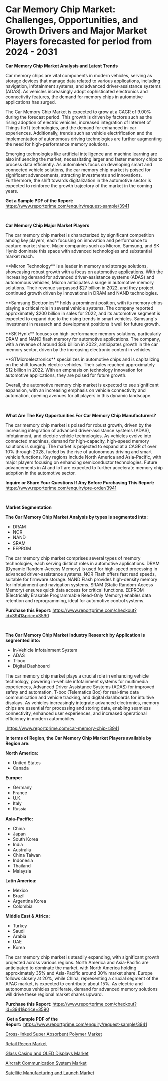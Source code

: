 <p><h1>Car Memory Chip Market: Challenges, Opportunities, and Growth Drivers and Major Market Players forecasted for period from 2024 - 2031</h1></p><p><strong>Car Memory Chip Market Analysis and Latest Trends</strong></p>
<p><p>Car memory chips are vital components in modern vehicles, serving as storage devices that manage data related to various applications, including navigation, infotainment systems, and advanced driver-assistance systems (ADAS). As vehicles increasingly adopt sophisticated electronics and connectivity features, the demand for memory chips in automotive applications has surged.</p><p>The Car Memory Chip Market is expected to grow at a CAGR of 9.00% during the forecast period. This growth is driven by factors such as the rising adoption of electric vehicles, increased integration of Internet of Things (IoT) technologies, and the demand for enhanced in-car experiences. Additionally, trends such as vehicle electrification and the implementation of autonomous driving technologies are further augmenting the need for high-performance memory solutions.</p><p>Emerging technologies like artificial intelligence and machine learning are also influencing the market, necessitating larger and faster memory chips to process data efficiently. As automakers focus on developing smart and connected vehicle solutions, the car memory chip market is poised for significant advancements, attracting investments and innovations. Furthermore, the shift towards digitalization in the automotive sector is expected to reinforce the growth trajectory of the market in the coming years.</p></p>
<p><strong>Get a Sample PDF of the Report:&nbsp;</strong> <a href="https://www.reportprime.com/enquiry/request-sample/3941">https://www.reportprime.com/enquiry/request-sample/3941</a></p>
<p>&nbsp;</p>
<p><strong>Car Memory Chip Major Market Players</strong></p>
<p><p>The car memory chip market is characterized by significant competition among key players, each focusing on innovation and performance to capture market share. Major companies such as Micron, Samsung, and SK Hynix dominate this space with advanced technologies and substantial market reach.</p><p>**Micron Technology** is a leader in memory and storage solutions, showcasing robust growth with a focus on automotive applications. With the increasing demand for advanced driver-assistance systems (ADAS) and autonomous vehicles, Micron anticipates a surge in automotive memory solutions. Their revenue surpassed $27 billion in 2022, and they project continued growth driven by innovations in DRAM and NAND technologies.</p><p>**Samsung Electronics** holds a prominent position, with its memory chips playing a critical role in several vehicle systems. The company reported approximately $200 billion in sales for 2022, and its automotive segment is expected to expand due to the rising trends in smart vehicles. Samsung's investment in research and development positions it well for future growth.</p><p>**SK Hynix** focuses on high-performance memory solutions, particularly DRAM and NAND flash memory for automotive applications. The company, with a revenue of around $36 billion in 2022, anticipates growth in the car memory sector, driven by the increasing electronic content in vehicles.</p><p>**STMicroelectronics** specializes in automotive chips and is capitalizing on the shift towards electric vehicles. Their sales reached approximately $12 billion in 2022. With an emphasis on technology innovation for automotive applications, they are poised for future growth.</p><p>Overall, the automotive memory chip market is expected to see significant expansion, with an increasing emphasis on vehicle connectivity and automation, opening avenues for all players in this dynamic landscape.</p></p>
<p>&nbsp;</p>
<p><strong>What Are The Key Opportunities For Car Memory Chip Manufacturers?</strong></p>
<p><p>The car memory chip market is poised for robust growth, driven by the increasing integration of advanced driver-assistance systems (ADAS), infotainment, and electric vehicle technologies. As vehicles evolve into connected machines, demand for high-capacity, high-speed memory solutions is surging. The market is projected to expand at a CAGR of over 10% through 2028, fueled by the rise of autonomous driving and smart vehicle functions. Key regions include North America and Asia-Pacific, with major players focusing on enhancing semiconductor technologies. Future advancements in AI and IoT are expected to further accelerate memory chip adoption in the automotive sector.</p></p>
<p><strong>Inquire or Share Your Questions If Any Before Purchasing This Report:</strong> <a href="https://www.reportprime.com/enquiry/pre-order/3941">https://www.reportprime.com/enquiry/pre-order/3941</a></p>
<p>&nbsp;</p>
<p><strong>Market Segmentation</strong></p>
<p><strong>The Car Memory Chip Market Analysis by types is segmented into:</strong></p>
<p><ul><li>DRAM</li><li>NOR</li><li>NAND</li><li>SRAM</li><li>EEPROM</li></ul></p>
<p><p>The car memory chip market comprises several types of memory technologies, each serving distinct roles in automotive applications. DRAM (Dynamic Random-Access Memory) is used for high-speed processing in advanced driver-assistance systems. NOR Flash offers fast read speeds, suitable for firmware storage. NAND Flash provides high-density memory for infotainment and navigation systems. SRAM (Static Random-Access Memory) ensures quick data access for critical functions. EEPROM (Electrically Erasable Programmable Read-Only Memory) enables data retention and reprogramming, ideal for automotive control systems.</p></p>
<p><strong>Purchase this Report:&nbsp;</strong><a href="https://www.reportprime.com/checkout?id=3941&price=3590">https://www.reportprime.com/checkout?id=3941&price=3590</a></p>
<p>&nbsp;</p>
<p><strong>The Car Memory Chip Market Industry Research by Application is segmented into:</strong></p>
<p><ul><li>In-Vehicle Infotainment System</li><li>ADAS</li><li>T-box</li><li>Digital Dashboard</li></ul></p>
<p><p>The car memory chip market plays a crucial role in enhancing vehicle technology, powering in-vehicle infotainment systems for multimedia experiences, Advanced Driver Assistance Systems (ADAS) for improved safety and automation, T-box (Telematics Box) for real-time data communication and vehicle tracking, and digital dashboards for intuitive displays. As vehicles increasingly integrate advanced electronics, memory chips are essential for processing and storing data, enabling seamless connectivity, enhanced user experiences, and increased operational efficiency in modern automobiles.</p></p>
<p><a href="https://www.reportprime.com/car-memory-chip-r3941">&nbsp;https://www.reportprime.com/car-memory-chip-r3941</a></p>
<p><strong>In terms of Region, the Car Memory Chip Market Players available by Region are:</strong></p>
<p>
    <p> <strong> North America: </strong>
        <ul>
            <li>United States</li>
            <li>Canada</li>
        </ul>
        </p> 
    <p> <strong> Europe: </strong>
        <ul>
            <li>Germany</li>
            <li>France</li>
            <li>U.K.</li>
            <li>Italy</li>
            <li>Russia</li>
        </ul>
        </p> 
    <p> <strong> Asia-Pacific: </strong>
        <ul>
            <li>China</li>
            <li>Japan</li>
            <li>South Korea</li>
            <li>India</li>
            <li>Australia</li>
            <li>China Taiwan</li>
            <li>Indonesia</li>
            <li>Thailand</li>
            <li>Malaysia</li>
        </ul>
        </p> 
    <p> <strong> Latin America: </strong>
        <ul>
            <li>Mexico</li>
            <li>Brazil</li>
            <li>Argentina Korea</li>
            <li>Colombia</li>
        </ul>
        </p> 
    <p> <strong> Middle East & Africa: </strong>
        <ul>
            <li>Turkey</li>
            <li>Saudi</li>
            <li>Arabia</li>
            <li>UAE</li>
            <li>Korea</li>
        </ul>
    </p>
    </p>
<p><p>The car memory chip market is steadily expanding, with significant growth projected across various regions. North America and Asia-Pacific are anticipated to dominate the market, with North America holding approximately 35% and Asia-Pacific around 30% market share. Europe follows closely at 20%, while China, representing a crucial segment of the APAC market, is expected to contribute about 15%. As electric and autonomous vehicles proliferate, demand for advanced memory solutions will drive these regional market shares upward.</p></p>
<p><strong>Purchase this Report: </strong><a href="https://www.reportprime.com/checkout?id=3941&price=3590">https://www.reportprime.com/checkout?id=3941&price=3590</a></p>
<p>&nbsp;<strong>Get a Sample PDF of the Report:&nbsp;&nbsp;</strong><a href="https://www.reportprime.com/enquiry/request-sample/3941">https://www.reportprime.com/enquiry/request-sample/3941</a></p>
<p><strong></strong></p>
<p><p><a href="https://issuu.com/reportprime-2/docs/cross-linked-super-absorbent-polyme_df1d5d261820cf">Cross-linked Super Absorbent Polymer Market</a></p><p><a href="https://issuu.com/reportprime-2/docs/retail-recon-market-size-2030.pptx_9cc503e033822a">Retail Recon Market</a></p><p><a href="https://github.com/mahnoor2003/Market-Research-Report-List-6/blob/main/glass-casing-and-oled-displays-market.md">Glass Casing and OLED Displays Market</a></p><p><a href="https://www.linkedin.com/pulse/driving-factors-behind-aircraft-communication-system-ttoee?trackingId=iq5%2FLz38RcWvlQAJRmQq9Q%3D%3D">Aircraft Communication System Market</a></p><p><a href="https://www.linkedin.com/pulse/satellite-manufacturing-launch-industry-insights-report-cj5gc?trackingId=6UW2ZMCtTU%2BuGdgWxYrfZw%3D%3D">Satellite Manufacturing and Launch Market</a></p></p>